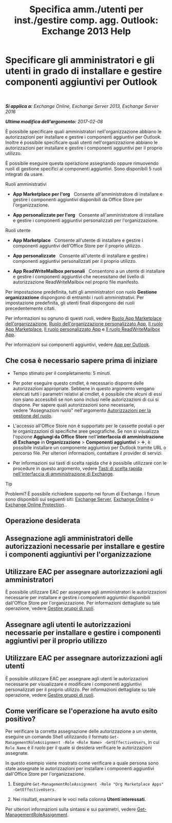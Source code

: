 ﻿---
title: 'Specifica amm./utenti per inst./gestire comp. agg. Outlook: Exchange 2013 Help'
TOCTitle: Specificare gli amministratori e gli utenti in grado di installare e gestire componenti aggiuntivi per Outlook
ms:assetid: 7ee4302d-b8bb-40a0-9810-10d3a0271bcb
ms:mtpsurl: https://technet.microsoft.com/it-it/library/JJ943754(v=EXCHG.150)
ms:contentKeyID: 52063114
ms.date: 04/23/2018
mtps_version: v=EXCHG.150
ms.translationtype: HT
---

# Specificare gli amministratori e gli utenti in grado di installare e gestire componenti aggiuntivi per Outlook

 

_**Si applica a:** Exchange Online, Exchange Server 2013, Exchange Server 2016_

_**Ultima modifica dell'argomento:** 2017-02-08_

È possibile specificare quali amministratori nell'organizzazione abbiano le autorizzazioni per installare e gestire i componenti aggiuntivi per Outlook. Inoltre è possibile specificare quali utenti nell'organizzazione abbiano le autorizzazioni per installare e gestire i componenti aggiuntivi per il proprio utilizzo.

È possibile eseguire questa operazione assegnando oppure rimuovendo ruoli di gestione specifici ai componenti aggiuntivi. Sono disponibili 5 ruoli integrati da usare.

Ruoli amministrativi

  - **App Marketplace per l'org**   Consente all'amministratore di installare e gestire i componenti aggiuntivi disponibili da Office Store per l'organizzazione.

  - **App personalizzate per l'org**   Consente all'amministratore di installare e gestire i componenti aggiuntivi personalizzati per l'organizzazione.

Ruoli utente

  - **App Marketplace**   Consente all'utente di installare e gestire i componenti aggiuntivi dell'Office Store per il proprio utilizzo.

  - **App personalizzate**   Consente all'utente di installare e gestire i componenti aggiuntivi personalizzati per il proprio utilizzo.

  - **App ReadWriteMailbox personali**   Consentono a un utente di installare e gestire i componenti aggiuntivi che necessitano del livello di autorizzazione ReadWriteMailbox nel proprio file manifesto.

Per impostazione predefinita, tutti gli amministratori con ruolo **Gestione organizzazione** dispongono di entrambi i ruoli amministrativi. Per impostazione predefinita, gli utenti finali dispongono dei ruoli precedentemente citati.

Per informazioni su ognuno di questi ruoli, vedere [Ruolo App Marketplace dell'organizzazione](org-marketplace-apps-role-exchange-2013-help.md), [Ruolo dell'organizzazione personalizzato App](org-custom-apps-role-exchange-2013-help.md), [Il ruolo App Marketplace](my-marketplace-apps-role-exchange-2013-help.md), [Il ruolo personalizzato App](my-custom-apps-role-exchange-2013-help.md) e [Il ruolo ReadWriteMailbox App](my-readwritemailbox-apps-role-exchange-2013-help.md).

Per informazioni sui componenti aggiuntivi, vedere [App per Outlook](add-ins-for-outlook-exchange-2013-help.md).

## Che cosa è necessario sapere prima di iniziare

  - Tempo stimato per il completamento: 5 minuti.

  - Per poter eseguire questo cmdlet, è necessario disporre delle autorizzazioni appropriate. Sebbene in questo argomento vengano elencati tutti i parametri relativi al cmdlet, è possibile che alcuni di essi non siano accessibili se non sono inclusi nelle autorizzazioni di cui si dispone. Per sapere quali autorizzazioni sono necessarie, vedere "Assegnazioni ruolo" nell'argomento [Autorizzazioni per la gestione del ruolo](role-management-permissions-exchange-2013-help.md).

  - L'accesso all'Office Store non è supportato per le cassette postali o per le organizzazioni di specifiche aree geografiche. Se non si visualizza l'opzione **Aggiungi da Office Store** nell'**interfaccia di amministrazione di Exchange** in **Organizzazione** \> **Componenti aggiuntivi** \> ![Icona Aggiungi](images/JJ218640.c1e75329-d6d7-4073-a27d-498590bbb558(EXCHG.150).gif "Icona Aggiungi"), è possibile installare un componente aggiuntivo per Outlook tramite URL o percorso file. Per ulteriori informazioni, contattare il provider di servizi.

  - Per informazioni sui tasti di scelta rapida che è possibile utilizzare con le procedure in questo argomento, vedere [Tasti di scelta rapida nell'interfaccia di amministrazione di Exchange](keyboard-shortcuts-in-the-exchange-admin-center-exchange-online-protection-help.md).


> [!TIP]
> Problemi? È possibile richiedere supporto nei forum di Exchange. I forum sono disponibili sui seguenti siti: <A href="https://go.microsoft.com/fwlink/p/?linkid=60612">Exchange Server</A>, <A href="https://go.microsoft.com/fwlink/p/?linkid=267542">Exchange Online</A> o <A href="https://go.microsoft.com/fwlink/p/?linkid=285351">Exchange Online Protection</A>..



## Operazione desiderata

## Assegnazione agli amministratori delle autorizzazioni necessarie per installare e gestire i componenti aggiuntivi per l'organizzazione

## Utilizzare EAC per assegnare autorizzazioni agli amministratori

È possibile utilizzare EAC per assegnare agli amministratori le autorizzazioni necessarie per installare e gestire i componenti aggiuntivi disponibili dall'Office Store per l'organizzazione. Per informazioni dettagliate su tale operazione, vedere [Gestire gruppi di ruoli](manage-role-groups-exchange-2013-help.md).

## Assegnare agli utenti le autorizzazioni necessarie per installare e gestire i componenti aggiuntivi per il proprio utilizzo

## Utilizzare EAC per assegnare autorizzazioni agli utenti

È possibile utilizzare EAC per assegnare agli utenti le autorizzazioni necessarie per visualizzare e modificare i componenti aggiuntivi personalizzati per il proprio utilizzo. Per informazioni dettagliate su tale operazione, vedere [Gestire gruppi di ruoli](manage-role-groups-exchange-2013-help.md).

## Come verificare se l'operazione ha avuto esito positivo?

Per verificare la corretta assegnazione delle autorizzazione a un utente, eseguire un comando Shell utilizzando il formato `Get-ManagementRoleAssignment -Role <Role Name> -GetEffectiveUsers`, in cui `Role Name` è il ruolo per il quale si desidera verificare le autorizzazioni assegnate.

In questo esempio viene mostrato come verificare a quale persona sono state assegnate le autorizzazioni per installare i componenti aggiuntivi dall'Office Store per l'organizzazione.

1.  Eseguire `Get-ManagementRoleAssignment -Role "Org Marketplace Apps" -GetEffectiveUsers`.

2.  Nei risultati, esaminare le voci nella colonna **Utenti interessati**.

Per ulteriori informazioni sulla sintassi e sui parametri, vedere [Get-ManagementRoleAssignment](https://technet.microsoft.com/it-it/library/dd351024\(v=exchg.150\)).

